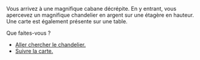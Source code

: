 Vous arrivez à une magnifique cabane décrépite. En y entrant, vous apercevez un magnifique chandelier en argent sur une étagère en hauteur. Une carte est également présente sur une table. 

Que faites-vous ?

- [Aller chercher le chandelier.](https://github.com/Yacine-Oussadi/TP_Techmed_Groupe_1_Labyrinth/blob/main/Game_Over.md)
- [Suivre la carte.](https://github.com/Yacine-Oussadi/TP_Techmed_Groupe_1_Labyrinth/blob/main/Marchand.md)